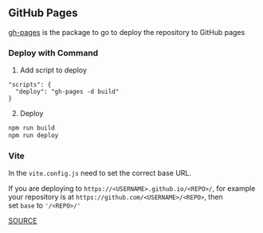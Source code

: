 ## GitHub Pages
 [gh-pages](https://www.npmjs.com/package/gh-pages) is the package to go to deploy the repository to GitHub pages

### Deploy with Command
1. Add script to deploy
```
"scripts": {
  "deploy": "gh-pages -d build"
}
```

2. Deploy
```bash
npm run build
npm run deploy
```

### Vite
In the `vite.config.js` need to set the correct base URL.

If you are deploying to `https://<USERNAME>.github.io/<REPO>/`, for example your repository is at `https://github.com/<USERNAME>/<REPO>`, then set `base` to `'/<REPO>/'`

[SOURCE](https://vitejs.dev/guide/static-deploy.html#github-pages)